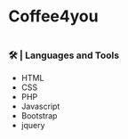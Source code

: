 # Coffee4you
<img src="assets/img/Coffee4you.png" alt="">

### 🛠️ | Languages and Tools
- HTML
- CSS
- PHP
- Javascript
- Bootstrap
- jquery
